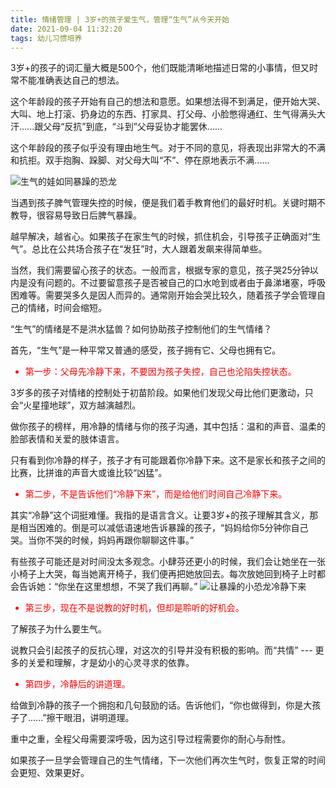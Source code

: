 ```yaml
---
title: 情绪管理 | 3岁+的孩子爱生气，管理“生气”从今天开始
date: 2021-09-04 11:32:20
tags: 幼儿习惯培养
---
```


3岁+的孩子的词汇量大概是500个，他们既能清晰地描述日常的小事情，但又时常不能准确表达自己的想法。

这个年龄段的孩子开始有自己的想法和意愿。如果想法得不到满足，便开始大哭、大叫、地上打滚、扔身边的东西、打家具、打父母、小脸憋得通红、生气得满头大汗......跟父母“反抗”到底，“斗到”父母妥协才能罢休......

这个年龄段的孩子似乎没有理由地生气。对于不同的意见，将表现出非常大的不满和抗拒。双手抱胸、跺脚、对父母大叫“不”、停在原地表示不满......

![生气的娃如同暴躁的恐龙](https://res.cloudinary.com/dtyie1sma/image/upload/v1631000585/HUSTi/WhatsApp_Image_2021-07-12_at_15.00.53_%E5%89%AF%E6%9C%AC_zsewkf.jpg)

当遇到孩子脾气管理失控的时候，便是我们着手教育他们的最好时机。关键时期不教导，很容易导致日后脾气暴躁。

越早解决，越省心。如果孩子在家生气的时候，抓住机会，引导孩子正确面对“生气”。总比在公共场合孩子在“发狂”时，大人跟着发飙来得简单些。

当然，我们需要留心孩子的状态。一般而言，根据专家的意见，孩子哭25分钟以内是没有问题的。不过要留意孩子是否被自己的口水呛到或者由于鼻涕堵塞，呼吸困难等。需要哭多久是因人而异的。通常刚开始会哭比较久，随着孩子学会管理自己的情绪，时间会缩短。

“生气”的情绪是不是洪水猛兽？如何协助孩子控制他们的生气情绪？

首先，“生气”是一种平常又普通的感受，孩子拥有它、父母也拥有它。

<font color=red>
<ul>
<li>第一步：父母先冷静下来，不要因为孩子失控，自己也沦陷失控状态。</li>
</ul>
</font>

3岁多的孩子对情绪的控制处于初苗阶段。如果他们发现父母比他们更激动，只会“火星撞地球”，双方越演越烈。

做你孩子的榜样，用冷静的情绪与你的孩子沟通，其中包括：温和的声音、温柔的脸部表情和关爱的肢体语言。

只有看到你冷静的样子，孩子才有可能跟着你冷静下来。这不是家长和孩子之间的比赛，比拼谁的声音大或谁比较“凶猛”。

<font color=red>
<ul>
<li>第二步，不是告诉他们“冷静下来”，而是给他们时间自己冷静下来。</li>
</ul>
</font>

其实“冷静”这个词挺难懂。我指的是语言含义。让要3岁+的孩子理解其含义，那是相当困难的。倒是可以减低语速地告诉暴躁的孩子，“妈妈给你5分钟你自己哭。当你不哭的时候，妈妈再跟你聊聊这件事。”

有些孩子可能还是对时间没太多观念。小肆芬还更小的时候，我们会让她坐在一张小椅子上大哭，每当她离开椅子，我们便再把她放回去。每次放她回到椅子上时都会告诉她：“你坐在这里想想，不哭了我们再聊。”
![让暴躁的小恐龙冷静下来](https://res.cloudinary.com/dtyie1sma/image/upload/v1631000585/HUSTi/WhatsApp_Image_2021-07-12_at_15.01.01_%E5%89%AF%E6%9C%AC_lz0zrc.jpg)

<font color=red>
<ul>
<li>第三步，现在不是说教的好时机，但却是聆听的好机会。</li>
</ul>
</font>

了解孩子为什么要生气。

说教只会引起孩子的反抗心理，对这次的引导并没有积极的影响。而“共情” --- 更多的关爱和理解，才是幼小的心灵寻求的依靠。

<font color=red>
<ul>
<li>第四步，冷静后的讲道理。</li>
</ul>
</font>

给做到冷静的孩子一个拥抱和几句鼓励的话。告诉他们，“你也做得到，你是大孩子了......”擦干眼泪，讲明道理。

重中之重，全程父母需要深呼吸，因为这引导过程需要你的耐心与耐性。

如果孩子一旦学会管理自己的生气情绪，下一次他们再次生气时，恢复正常的时间会更短、效果更好。